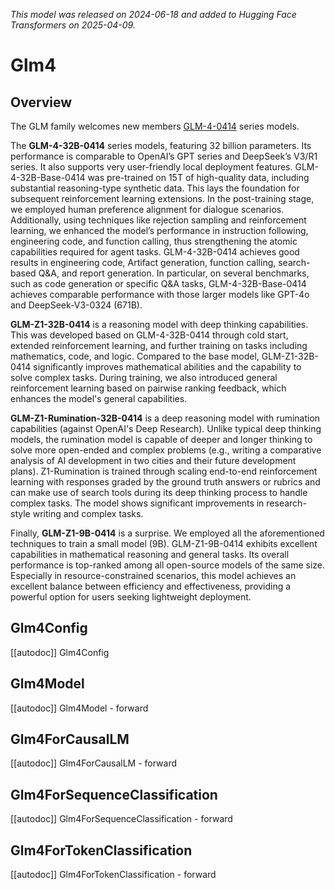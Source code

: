 <!--Copyright 2025 The GLM & ZhipuAI team and The HuggingFace Team. All rights reserved.

Licensed under the Apache License, Version 2.0 (the "License"); you may not use this file except in compliance with
the License. You may obtain a copy of the License at

http://www.apache.org/licenses/LICENSE-2.0

Unless required by applicable law or agreed to in writing, software distributed under the License is distributed on
an "AS IS" BASIS, WITHOUT WARRANTIES OR CONDITIONS OF ANY KIND, either express or implied. See the License for the
specific language governing permissions and limitations under the License.

⚠️ Note that this file is in Markdown but contain specific syntax for our doc-builder (similar to MDX) that may not be
rendered properly in your Markdown viewer.

-->
*This model was released on 2024-06-18 and added to Hugging Face Transformers on 2025-04-09.*

# Glm4

## Overview

The GLM family welcomes new members [GLM-4-0414](https://huggingface.co/papers/2406.12793) series models.

The **GLM-4-32B-0414** series models, featuring 32 billion parameters. Its performance is comparable to OpenAI’s GPT
series and DeepSeek’s V3/R1 series. It also supports very user-friendly local deployment features. GLM-4-32B-Base-0414
was pre-trained on 15T of high-quality data, including substantial reasoning-type synthetic data. This lays the
foundation for subsequent reinforcement learning extensions. In the post-training stage, we employed human preference
alignment for dialogue scenarios. Additionally, using techniques like rejection sampling and reinforcement learning, we
enhanced the model’s performance in instruction following, engineering code, and function calling, thus strengthening
the atomic capabilities required for agent tasks. GLM-4-32B-0414 achieves good results in engineering code, Artifact
generation, function calling, search-based Q&A, and report generation. In particular, on several benchmarks, such as
code generation or specific Q&A tasks, GLM-4-32B-Base-0414 achieves comparable performance with those larger models like
GPT-4o and DeepSeek-V3-0324 (671B).

**GLM-Z1-32B-0414** is a reasoning model with deep thinking capabilities. This was developed based on GLM-4-32B-0414
through cold start, extended reinforcement learning, and further training on tasks including mathematics, code, and
logic. Compared to the base model, GLM-Z1-32B-0414 significantly improves mathematical abilities and the capability to
solve complex tasks. During training, we also introduced general reinforcement learning based on pairwise ranking
feedback, which enhances the model's general capabilities.

**GLM-Z1-Rumination-32B-0414** is a deep reasoning model with rumination capabilities (against OpenAI's Deep Research).
Unlike typical deep thinking models, the rumination model is capable of deeper and longer thinking to solve more
open-ended and complex problems (e.g., writing a comparative analysis of AI development in two cities and their future
development plans). Z1-Rumination is trained through scaling end-to-end reinforcement learning with responses graded by
the ground truth answers or rubrics and can make use of search tools during its deep thinking process to handle complex
tasks. The model shows significant improvements in research-style writing and complex tasks.

Finally, **GLM-Z1-9B-0414** is a surprise. We employed all the aforementioned techniques to train a small model (9B).
GLM-Z1-9B-0414 exhibits excellent capabilities in mathematical reasoning and general tasks. Its overall performance is
top-ranked among all open-source models of the same size. Especially in resource-constrained scenarios, this model
achieves an excellent balance between efficiency and effectiveness, providing a powerful option for users seeking
lightweight deployment.

## Glm4Config

[[autodoc]] Glm4Config

## Glm4Model

[[autodoc]] Glm4Model
    - forward

## Glm4ForCausalLM

[[autodoc]] Glm4ForCausalLM
    - forward

## Glm4ForSequenceClassification

[[autodoc]] Glm4ForSequenceClassification
    - forward

## Glm4ForTokenClassification

[[autodoc]] Glm4ForTokenClassification
    - forward
